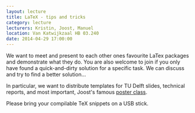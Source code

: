 ```yaml
---
layout: lecture
title: LaTeX - tips and tricks
category: lecture
lecturers: Kristin, Joost, Manuel
location: Van Katwijkzaal HB 03.240
date: 2014-04-29 17:00:00
---
```


We want to meet and present to each other ones favourite LaTex packages and demonstrate what they do. You are also welcome to join if you only have found a quick-and-dirty solution for a specific task. We can discuss and try to find a better solution...

In particular, we want to distribute templates for TU Delft slides, technical reports, and most important, Joost's famous [poster class].

Please bring your compilable TeX snippets on a USB stick.

[poster class]: https://github.com/joostvanzwieten/tudelft-poster